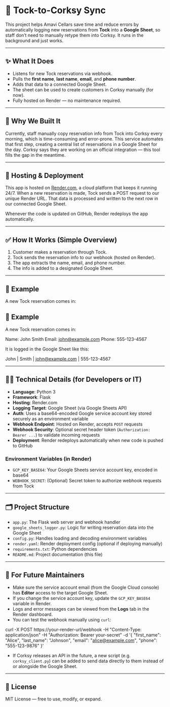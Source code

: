 # 🍷 Tock-to-Corksy Sync

This project helps Amavi Cellars save time and reduce errors by automatically logging new reservations from **Tock** into a **Google Sheet**, so staff don’t need to manually retype them into Corksy. It runs in the background and just works.

---

## ✨ What It Does

- Listens for new Tock reservations via webhook.
- Pulls the **first name**, **last name**, **email**, and **phone number**.
- Adds that data to a connected Google Sheet.
- The sheet can be used to create customers in Corksy manually (for now).
- Fully hosted on Render — no maintenance required.

---

## 🤔 Why We Built It

Currently, staff manually copy reservation info from Tock into Corksy every morning, which is time-consuming and error-prone. This service automates that first step, creating a central list of reservations in a Google Sheet for the day. Corksy says they are working on an official integration — this tool fills the gap in the meantime.

---

## 🚀 Hosting & Deployment

This app is hosted on [Render.com](https://render.com), a cloud platform that keeps it running 24/7. When a new reservation is made, Tock sends a POST request to our unique Render URL. That data is processed and written to the next row in our connected Google Sheet.

Whenever the code is updated on GitHub, Render redeploys the app automatically.

---

## ✅ How It Works (Simple Overview)

1. Customer makes a reservation through Tock.
2. Tock sends the reservation info to our webhook (hosted on Render).
3. The app extracts the name, email, and phone number.
4. The info is added to a designated Google Sheet.

---

## 📄 Example

A new Tock reservation comes in:

## 📄 Example

A new Tock reservation comes in:

Name: John Smith
Email: john@example.com
Phone: 555-123-4567


It is logged in the Google Sheet like this:

John | Smith | john@example.com | 555-123-4567

---

## 🧑‍💻 Technical Details (for Developers or IT)

- **Language**: Python 3
- **Framework**: Flask
- **Hosting**: Render.com
- **Logging Target**: Google Sheet (via Google Sheets API)
- **Auth**: Uses a base64-encoded Google service account key stored securely as an environment variable
- **Webhook Endpoint**: Hosted on Render, accepts `POST` requests
- **Webhook Security**: Optional secret header token (`Authorization: Bearer ...`) to validate incoming requests
- **Deployment**: Render redeploys automatically when new code is pushed to GitHub

### Environment Variables (in Render)

- `GCP_KEY_BASE64`: Your Google Sheets service account key, encoded in base64
- `WEBHOOK_SECRET`: (Optional) Secret token to authorize webhook requests from Tock

---

## 🗂 Project Structure

- `app.py`: The Flask web server and webhook handler
- `google_sheets_logger.py`: Logic for writing reservation data into the Google Sheet
- `config.py`: Handles loading and decoding environment variables
- `render.yaml`: Render deployment config (optional if deploying manually)
- `requirements.txt`: Python dependencies
- `README.md`: Project documentation (this file)

---

## 🧠 For Future Maintainers

- Make sure the service account email (from the Google Cloud console) has **Editor** access to the target Google Sheet.
- If you change the service account key, update the `GCP_KEY_BASE64` variable in Render.
- Logs and error messages can be viewed from the **Logs** tab in the Render dashboard.
- You can test the webhook manually using `curl`:

curl -X POST https://your-render-url/webhook
-H "Content-Type: application/json"
-H "Authorization: Bearer your-secret"
-d '{
"first_name": "Alice",
"last_name": "Johnson",
"email": "alice@example.com",
"phone": "555-123-9876"
}'


- If Corksy releases an API in the future, a new script (e.g. `corksy_client.py`) can be added to send data directly to them instead of or alongside the Google Sheet.

---

## 🧾 License

MIT License — free to use, modify, or expand.
